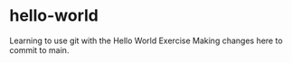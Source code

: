 # hello-world
Learning to use git with the Hello World Exercise
Making changes here to commit to main.
